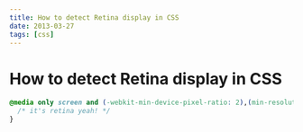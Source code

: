 ```yaml
---
title: How to detect Retina display in CSS
date: 2013-03-27
tags: [css]
---
```



# How to detect Retina display in CSS

```css
@media only screen and (-webkit-min-device-pixel-ratio: 2),(min-resolution: 192dpi) {
  /* it's retina yeah! */
}
```
